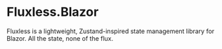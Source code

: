 # Fluxless.Blazor
Fluxless is a lightweight, Zustand-inspired state management library for Blazor. All the state, none of the flux.
